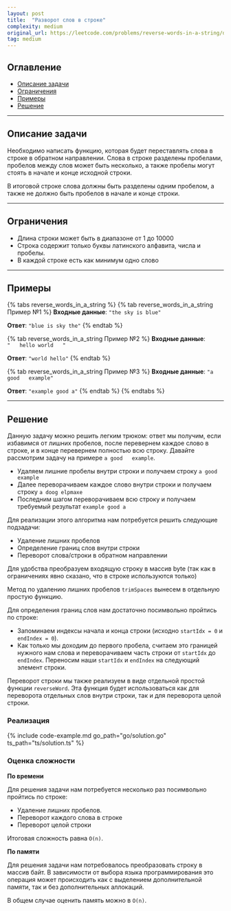 ```yaml
---
layout: post
title:  "Разворот слов в строке"
complexity: medium
original_url: https://leetcode.com/problems/reverse-words-in-a-string/description/
tag: medium
---
```


## Оглавление

- [Описание задачи](#описание-задачи)
- [Ограничения](#ограничения)
- [Примеры](#примеры)
- [Решение](#решение)

---

## Описание задачи

Необходимо написать функцию, которая будет переставлять слова в строке в обратном направлении.
Слова в строке разделены пробелами, пробелов между слов может быть несколько, а также пробелы могут стоять в начале и конце исходной строки.

В итоговой строке слова должны быть разделены одним пробелом, а также не должно быть пробелов в начале и конце строки.

---

## Ограничения

- Длина строки может быть в диапазоне от 1 до 10000
- Строка содержит только буквы латинского алфавита, числа и пробелы.
- В каждой строке есть как минимум одно слово

---

## Примеры

{% tabs reverse_words_in_a_string %}
{% tab reverse_words_in_a_string Пример №1 %}
**Входные данные**: `"the sky is blue"`

**Ответ**: `"blue is sky the"`
{% endtab %}

{% tab reverse_words_in_a_string Пример №2 %}
**Входные данные**: <code>"&nbsp;&nbsp;&nbsp;hello world&nbsp;&nbsp;&nbsp;"</code>

**Ответ**: `"world hello"`
{% endtab %}

{% tab reverse_words_in_a_string Пример №3 %}
**Входные данные**: <code>"a good&nbsp;&nbsp;&nbsp;example"</code>

**Ответ**: `"example good a"`
{% endtab %}
{% endtabs %}

---

## Решение

Данную задачу можно решить легким трюком: ответ мы получим, если избавимся от лишних пробелов, после перевернем каждое слово в строке, и в конце перевернем полностью всю строку.
Давайте рассмотрим задачу на примере `a good   example`.
- Удаляем лишние пробелы внутри строки и получаем строку `a good example`
- Далее переворачиваем каждое слово внутри строки и получаем строку `a doog elpmaxe`
- Последним шагом переворачиваем всю строку и получаем требуемый результат `example good a`

Для реализации этого алгоритма нам потребуется решить следующие подзадачи:
- Удаление лишних пробелов
- Определение границ слов внутри строки
- Переворот слова/строки в обратном направлении

Для удобства преобразуем входящую строку в массив byte (так как в ограничениях явно сказано, что в строке используются только)

Метод по удалению лишних пробелов `trimSpaces` вынесем в отдельную простую функцию.

Для определения границ слов нам достаточно посимвольно пройтись по строке:
- Запоминаем индексы начала и конца строки (исходно `startIdx = 0` и `endIndex = 0`).
- Как только мы доходим до первого пробела, считаем это границей нужного нам слова и переворачиваем часть строки от `startIdx` до `endIndex`. Переносим наши `startIdx` и `endIndex` на следующий элемент строки. 

Переворот строки мы также реализуем в виде отдельной простой функции `reverseWord`.
Эта функция будет использоваться как для переворота отдельных слов внутри строки, так и для переворота целой строки.

### Реализация

{% include code-example.md go_path="go/solution.go" ts_path="ts/solution.ts" %}

### Оценка сложности

**По времени**

Для решения задачи нам потребуется несколько раз посимвольно пройтись по строке:
- Удаление лишних пробелов.
- Переворот каждого слова в строке
- Переворот целой строки

Итоговая сложность равна `O(n)`.

**По памяти**

Для решения задачи нам потребовалось преобразовать строку в массив байт. В зависимости от выбора языка программирования это операция может происходить как с выделением дополнительной памяти, так и без дополнительных аллокаций.

В общем случае оценить память можно в `O(n)`.